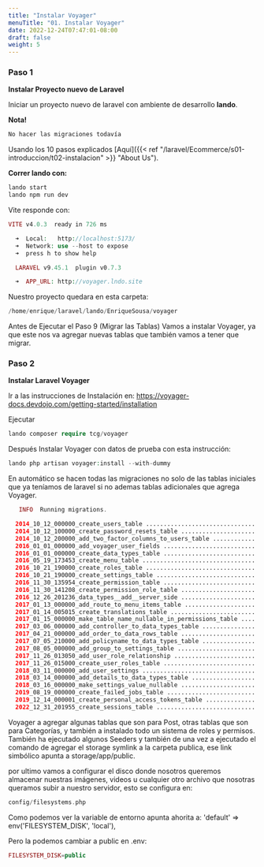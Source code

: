 ```yaml
---
title: "Instalar Voyager"
menuTitle: "01. Instalar Voyager"
date: 2022-12-24T07:47:01-08:00
draft: false
weight: 5
---
```


### Paso 1
**Instalar Proyecto nuevo de Laravel**

Iniciar un proyecto nuevo de laravel con ambiente de desarrollo **lando**.

**Nota!**
```php
No hacer las migraciones todavía
```

Usando los 10 pasos explicados [Aquí]({{< ref "/laravel/Ecommerce/s01-introduccion/t02-instalacion" >}} "About Us").

**Correr lando con:**
```php
lando start
lando npm run dev 
```

Vite responde con:
```php
VITE v4.0.3  ready in 726 ms

  ➜  Local:   http://localhost:5173/
  ➜  Network: use --host to expose
  ➜  press h to show help

  LARAVEL v9.45.1  plugin v0.7.3

  ➜  APP_URL: http://voyager.lndo.site
```

Nuestro proyecto quedara en esta carpeta:
```php
/home/enrique/laravel/lando/EnriqueSousa/voyager
```

Antes de Ejecutar el Paso 9 (Migrar las Tablas)
Vamos a instalar Voyager, ya que este nos va agregar nuevas tablas que también vamos a tener que migrar. 

### Paso 2
**Instalar Laravel Voyager**

Ir a las instrucciones de Instalación en:
https://voyager-docs.devdojo.com/getting-started/installation

Ejecutar
```php
lando composer require tcg/voyager
```

Después Instalar Voyager con datos de prueba con esta instrucción:
```php
lando php artisan voyager:install --with-dummy
```

En automático se hacen todas las migraciones no solo de las tablas iniciales que ya teníamos de laravel si no ademas tablas adicionales que agrega Voyager.

```php
   INFO  Running migrations.  

  2014_10_12_000000_create_users_table ..................................... 36ms DONE
  2014_10_12_100000_create_password_resets_table ........................... 35ms DONE
  2014_10_12_200000_add_two_factor_columns_to_users_table .................. 32ms DONE
  2016_01_01_000000_add_voyager_user_fields ................................ 35ms DONE
  2016_01_01_000000_create_data_types_table ................................ 91ms DONE
  2016_05_19_173453_create_menu_table ...................................... 83ms DONE
  2016_10_21_190000_create_roles_table ..................................... 31ms DONE
  2016_10_21_190000_create_settings_table .................................. 30ms DONE
  2016_11_30_135954_create_permission_table ................................ 29ms DONE
  2016_11_30_141208_create_permission_role_table .......................... 137ms DONE
  2016_12_26_201236_data_types__add__server_side ........................... 34ms DONE
  2017_01_13_000000_add_route_to_menu_items_table .......................... 37ms DONE
  2017_01_14_005015_create_translations_table .............................. 28ms DONE
  2017_01_15_000000_make_table_name_nullable_in_permissions_table .......... 40ms DONE
  2017_03_06_000000_add_controller_to_data_types_table .................... 196ms DONE
  2017_04_21_000000_add_order_to_data_rows_table ........................... 35ms DONE
  2017_07_05_210000_add_policyname_to_data_types_table ..................... 33ms DONE
  2017_08_05_000000_add_group_to_settings_table ............................ 31ms DONE
  2017_11_26_013050_add_user_role_relationship ............................. 76ms DONE
  2017_11_26_015000_create_user_roles_table ............................... 139ms DONE
  2018_03_11_000000_add_user_settings ...................................... 29ms DONE
  2018_03_14_000000_add_details_to_data_types_table ........................ 34ms DONE
  2018_03_16_000000_make_settings_value_nullable ........................... 32ms DONE
  2019_08_19_000000_create_failed_jobs_table ............................... 33ms DONE
  2019_12_14_000001_create_personal_access_tokens_table .................... 39ms DONE
  2022_12_31_201955_create_sessions_table .................................. 65ms DONE
```

Voyager a agregar algunas tablas que son para Post, otras tablas que son para Categorías, y también a instalado todo un sistema de roles y permisos.
También ha ejecutado algunos Seeders y también de una vez a ejecutado el comando de agregar el storage symlink a la carpeta publica, ese link simbólico apunta a  storage/app/public.

por ultimo vamos a configurar el disco donde nosotros queremos almacenar nuestras imágenes, videos u cualquier otro archivo que nosotras queramos subir a nuestro servidor, esto se configura en:
```php
config/filesystems.php
```
Como podemos ver la variable de entorno apunta ahorita a: 
'default' => env('FILESYSTEM_DISK', 'local'),

Pero la podemos cambiar a public en .env:
```php
FILESYSTEM_DISK=public
```











